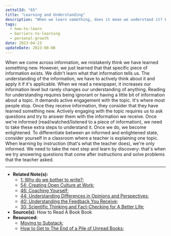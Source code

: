 ```yaml
---
zettelId: "65"
title: "Learning and Understanding"
description: "When we learn something, does it mean we understand it? How can we say we understand?"
tags:
  - how-to-learn
  - barriers-to-learning
  - personal-growth
date: 2023-04-23
updateDate: 2023-08-08
---
```


When we come across information, we mistakenly think we have learned something new. However, we just learned that that specific piece of information exists. We didn't learn what that information tells us. The understanding of the information, we have to actively think about it and apply it if it's applicable. When we read a newspaper, it increases our information level but rarely changes our understanding of anything. Reading for understanding requires being ignorant or having a little bit of information about a topic. It demands active engagement with the topic. It's where most people stop. Once they receive information, they consider that they have learned something new. Actively engaging with the topic requires us to ask questions and try to answer them with the information we receive. Once we're informed (read/watched/listened to a piece of information), we need to take these extra steps to understand it. Once we do, we become enlightened. To differentiate between an informed and enlightened state, consider yourself in a classroom where a teacher is explaining one topic. When learning by instruction (that's what the teacher does), we're only informed. We need to take the next step and learn by discovery: that's when we try answering questions that come after instructions and solve problems that the teacher asked.

---

- **Related Note(s):**
  - [1: Why do we bother to write?](/notes/1/);
  - [54: Creating Open Culture at Work](/notes/54/);
  - [46: Coaching Yourself](/notes/46/);
  - [44: Understanding Differences in Opinions and Perspectives](/notes/44/);
  - [40: Understanding the Feedback You Receive](/notes/40/);
  - [30: Scientific Thinking and Fact-Checking for A Better Life](/notes/30/);
- **Source(s):** How to Read A Book Book
- **Resourced:**
  - [Moving to Substack](/moving-to-substack/);
  - [How to Get to The End of a Pile of Unread Books](/how-to-get-to-the-end-of-a-pile-of-unread-books/);

